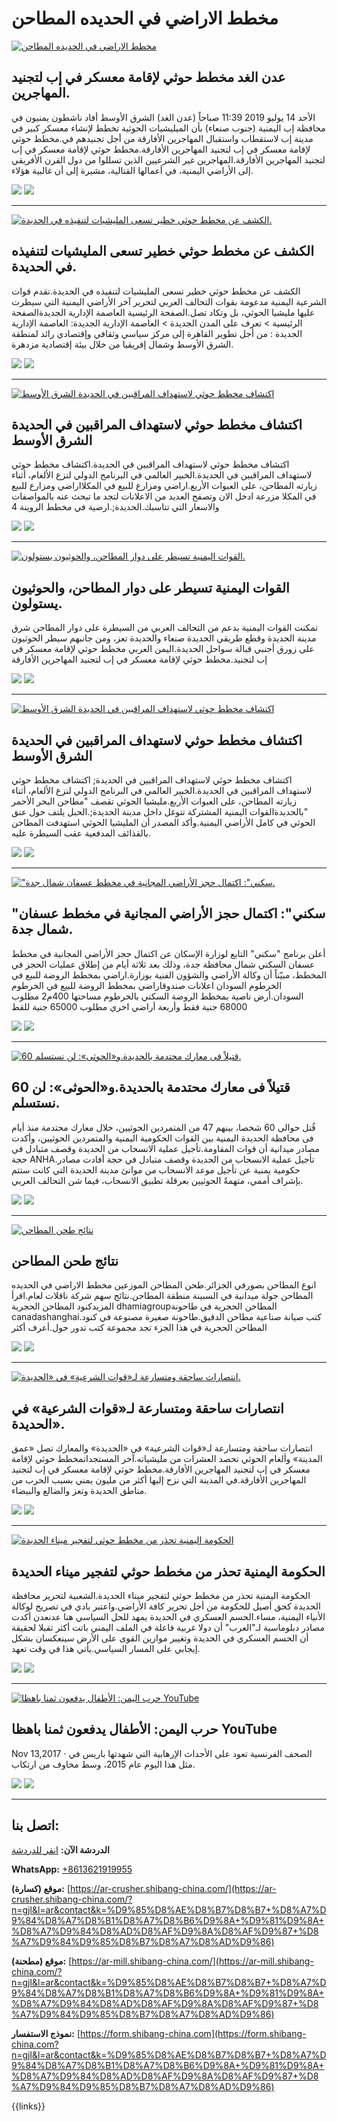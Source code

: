 # مخطط الاراضي في الحديده المطاحن

<a href="https://swt.shibang-china.com/?n=gjl&l=ar&img&k=%D9%85%D8%AE%D8%B7%D8%B7+%D8%A7%D9%84%D8%A7%D8%B1%D8%A7%D8%B6%D9%8A+%D9%81%D9%8A+%D8%A7%D9%84%D8%AD%D8%AF%D9%8A%D8%AF%D9%87+%D8%A7%D9%84%D9%85%D8%B7%D8%A7%D8%AD%D9%86" target="_blank">![مخطط الاراضي في الحديده المطاحن](http://static.shibang-china.com/all-800x300/263.jpg)</a>

## عدن الغد مخطط حوثي لإقامة معسكر في إب لتجنيد المهاجرين.
الأحد 14 يوليو 2019 11:39 صباحاً (عدن الغد) الشرق الأوسط أفاد ناشطون يمنيون في محافظة إب اليمنية (جنوب صنعاء) بأن الميليشيات الحوثية تخطط لإنشاء معسكر كبير في مدينة إب لاستقطاب واستقبال المهاجرين الأفارقة من أجل تجنيدهم في.مخطط حوثي لإقامة معسكر في إب لتجنيد المهاجرين الأفارقة.مخطط حوثي لإقامة معسكر في إب لتجنيد المهاجرين الأفارقة.المهاجرين غير الشرعيين الذين تسللوا من دول القرن الأفريقي إلى الأراضي اليمنية، في أعمالها القتالية، مشيرة إلى أن غالبية هؤلاء.


<a href="https://whatsapp.shibangsoft.com/WhatsApp.php" target="_blank" title="WhatsApp">![](http://static.shibang-china.com/icon/whatsapp.png)</a> <a href="https://swt.shibang-china.com/?n=gjl&l=ar&icon&k=%D9%85%D8%AE%D8%B7%D8%B7+%D8%A7%D9%84%D8%A7%D8%B1%D8%A7%D8%B6%D9%8A+%D9%81%D9%8A+%D8%A7%D9%84%D8%AD%D8%AF%D9%8A%D8%AF%D9%87+%D8%A7%D9%84%D9%85%D8%B7%D8%A7%D8%AD%D9%86" target="_blank">![](http://static.shibang-china.com/icon/chat-ar.png)</a>

---

<a href="https://swt.shibang-china.com/?n=gjl&l=ar&img&k=%D9%85%D8%AE%D8%B7%D8%B7+%D8%A7%D9%84%D8%A7%D8%B1%D8%A7%D8%B6%D9%8A+%D9%81%D9%8A+%D8%A7%D9%84%D8%AD%D8%AF%D9%8A%D8%AF%D9%87+%D8%A7%D9%84%D9%85%D8%B7%D8%A7%D8%AD%D9%86" target="_blank">![الكشف عن مخطط حوثي خطير تسعى المليشيات لتنفيذه في الحديدة.](http://static.shibang-china.com/all-800x300/1487.jpg)</a>

## الكشف عن مخطط حوثي خطير تسعى المليشيات لتنفيذه في الحديدة.
الكشف عن مخطط حوثي خطير تسعى المليشيات لتنفيذه في الحديدة.تقدم قوات الشرعية اليمنية مدعومة بقوات التحالف العربي لتحرير آخر الأراضي اليمنية التي سيطرت عليها مليشيا الحوثي، بل وتكاد تصل.الصفحة الرئيسية العاصمة الإدارية الجديدةالصفحة الرئيسية > تعرف على المدن الجديدة > العاصمة الإدارية الجديدة: العاصمة الإدارية الجديدة : من أجل تطوير القاهرة إلى مركز سياسي وثقافي وإقتصادي رائد لمنطقة الشرق الأوسط وشمال إفريقيا من خلال بيئة إقتصادية مزدهرة.


<a href="https://whatsapp.shibangsoft.com/WhatsApp.php" target="_blank" title="WhatsApp">![](http://static.shibang-china.com/icon/whatsapp.png)</a> <a href="https://swt.shibang-china.com/?n=gjl&l=ar&icon&k=%D9%85%D8%AE%D8%B7%D8%B7+%D8%A7%D9%84%D8%A7%D8%B1%D8%A7%D8%B6%D9%8A+%D9%81%D9%8A+%D8%A7%D9%84%D8%AD%D8%AF%D9%8A%D8%AF%D9%87+%D8%A7%D9%84%D9%85%D8%B7%D8%A7%D8%AD%D9%86" target="_blank">![](http://static.shibang-china.com/icon/chat-ar.png)</a>

---

<a href="https://swt.shibang-china.com/?n=gjl&l=ar&img&k=%D9%85%D8%AE%D8%B7%D8%B7+%D8%A7%D9%84%D8%A7%D8%B1%D8%A7%D8%B6%D9%8A+%D9%81%D9%8A+%D8%A7%D9%84%D8%AD%D8%AF%D9%8A%D8%AF%D9%87+%D8%A7%D9%84%D9%85%D8%B7%D8%A7%D8%AD%D9%86" target="_blank">![اكتشاف مخطط حوثي لاستهداف المراقبين في الحديدة الشرق الأوسط](http://static.shibang-china.com/all-800x300/1374.jpg)</a>

## اكتشاف مخطط حوثي لاستهداف المراقبين في الحديدة الشرق الأوسط
اكتشاف مخطط حوثي لاستهداف المراقبين في الحديدة.اكتشاف مخطط حوثي لاستهداف المراقبين في الحديدة.الخبير العالمي في البرنامج الدولي لنزع الألغام، أثناء زيارته المطاحن، على العبوات الأربع.اراضي ومزارع للبيع في المكلااراضي ومزارع للبيع في المكلا مزرعة ادخل الان وتصفح العديد من الاعلانات لتجد ما تبحث عنه بالمواصفات والاسعار التي تناسبك.الحديدة;.ارضية في مخطط الروينة 4


<a href="https://whatsapp.shibangsoft.com/WhatsApp.php" target="_blank" title="WhatsApp">![](http://static.shibang-china.com/icon/whatsapp.png)</a> <a href="https://swt.shibang-china.com/?n=gjl&l=ar&icon&k=%D9%85%D8%AE%D8%B7%D8%B7+%D8%A7%D9%84%D8%A7%D8%B1%D8%A7%D8%B6%D9%8A+%D9%81%D9%8A+%D8%A7%D9%84%D8%AD%D8%AF%D9%8A%D8%AF%D9%87+%D8%A7%D9%84%D9%85%D8%B7%D8%A7%D8%AD%D9%86" target="_blank">![](http://static.shibang-china.com/icon/chat-ar.png)</a>

---

<a href="https://swt.shibang-china.com/?n=gjl&l=ar&img&k=%D9%85%D8%AE%D8%B7%D8%B7+%D8%A7%D9%84%D8%A7%D8%B1%D8%A7%D8%B6%D9%8A+%D9%81%D9%8A+%D8%A7%D9%84%D8%AD%D8%AF%D9%8A%D8%AF%D9%87+%D8%A7%D9%84%D9%85%D8%B7%D8%A7%D8%AD%D9%86" target="_blank">![القوات اليمنية تسيطر على دوار المطاحن، والحوثيون يستولون.](http://static.shibang-china.com/all-800x300/1206.jpg)</a>

## القوات اليمنية تسيطر على دوار المطاحن، والحوثيون يستولون.
تمكنت القوات اليمنية بدعم من التحالف العربي من السيطرة على دوار المطاحن شرق مدينة الحديدة وقطع طريقي الحديدة صنعاء والحديدة تعز، ومن جانبهم سيطر الحوثيون على زورق أجنبي قبالة سواحل الحديدة.اليمن العربي مخطط حوثي لإقامة معسكر في إب لتجنيد.مخطط حوثي لإقامة معسكر في إب لتجنيد المهاجرين الأفارقة


<a href="https://whatsapp.shibangsoft.com/WhatsApp.php" target="_blank" title="WhatsApp">![](http://static.shibang-china.com/icon/whatsapp.png)</a> <a href="https://swt.shibang-china.com/?n=gjl&l=ar&icon&k=%D9%85%D8%AE%D8%B7%D8%B7+%D8%A7%D9%84%D8%A7%D8%B1%D8%A7%D8%B6%D9%8A+%D9%81%D9%8A+%D8%A7%D9%84%D8%AD%D8%AF%D9%8A%D8%AF%D9%87+%D8%A7%D9%84%D9%85%D8%B7%D8%A7%D8%AD%D9%86" target="_blank">![](http://static.shibang-china.com/icon/chat-ar.png)</a>

---

<a href="https://swt.shibang-china.com/?n=gjl&l=ar&img&k=%D9%85%D8%AE%D8%B7%D8%B7+%D8%A7%D9%84%D8%A7%D8%B1%D8%A7%D8%B6%D9%8A+%D9%81%D9%8A+%D8%A7%D9%84%D8%AD%D8%AF%D9%8A%D8%AF%D9%87+%D8%A7%D9%84%D9%85%D8%B7%D8%A7%D8%AD%D9%86" target="_blank">![اكتشاف مخطط حوثي لاستهداف المراقبين في الحديدة الشرق الأوسط](http://static.shibang-china.com/all-800x300/248.jpg)</a>

## اكتشاف مخطط حوثي لاستهداف المراقبين في الحديدة الشرق الأوسط
اكتشاف مخطط حوثي لاستهداف المراقبين في الحديدة; اكتشاف مخطط حوثي لاستهداف المراقبين في الحديدة.الخبير العالمي في البرنامج الدولي لنزع الألغام، أثناء زيارته المطاحن، على العبوات الأربع.مليشيا الحوثي تقصف "مطاحن البحر الأحمر "بالحديدةالقوات اليمنية المشتركة تتوغل داخل مدينة الحديدة;.الحبل يلتف حول عنق الحوثي في كامل الأراضي اليمنية.وأكد المصدر أن المليشيا الحوثي استهدفت المطاحن بالقذائف المدفعية عقب السيطرة عليه.


<a href="https://whatsapp.shibangsoft.com/WhatsApp.php" target="_blank" title="WhatsApp">![](http://static.shibang-china.com/icon/whatsapp.png)</a> <a href="https://swt.shibang-china.com/?n=gjl&l=ar&icon&k=%D9%85%D8%AE%D8%B7%D8%B7+%D8%A7%D9%84%D8%A7%D8%B1%D8%A7%D8%B6%D9%8A+%D9%81%D9%8A+%D8%A7%D9%84%D8%AD%D8%AF%D9%8A%D8%AF%D9%87+%D8%A7%D9%84%D9%85%D8%B7%D8%A7%D8%AD%D9%86" target="_blank">![](http://static.shibang-china.com/icon/chat-ar.png)</a>

---

<a href="https://swt.shibang-china.com/?n=gjl&l=ar&img&k=%D9%85%D8%AE%D8%B7%D8%B7+%D8%A7%D9%84%D8%A7%D8%B1%D8%A7%D8%B6%D9%8A+%D9%81%D9%8A+%D8%A7%D9%84%D8%AD%D8%AF%D9%8A%D8%AF%D9%87+%D8%A7%D9%84%D9%85%D8%B7%D8%A7%D8%AD%D9%86" target="_blank">!["سكني": اكتمال حجز الأراضي المجانية في مخطط عسفان شمال جدة.](http://static.shibang-china.com/all-800x300/851.jpg)</a>

## "سكني": اكتمال حجز الأراضي المجانية في مخطط عسفان شمال جدة.
أعلن برنامج "سكني" التابع لوزارة الإسكان عن اكتمال حجز الأراضي المجانية في مخطط عسفان السكني شمال محافظة جدة، وذلك بعد ثلاثة أيام من إطلاق عمليات الحجز في المخطط، مبيّناً أن وكالة الأراضي والشؤون الفنية بوزارة.اراضي بمخطط الروضة للبيع في الخرطوم السودان اعلانات صندوقاراضي بمخطط الروضة للبيع في الخرطوم السودان.أرض ناصية بمخطط الروضة السكني بالخرطوم مساحتها 400م2 مطلوب 68000 جنية فقط وأربعة أراضي اخري مطلوب 65000 جنية للقط


<a href="https://whatsapp.shibangsoft.com/WhatsApp.php" target="_blank" title="WhatsApp">![](http://static.shibang-china.com/icon/whatsapp.png)</a> <a href="https://swt.shibang-china.com/?n=gjl&l=ar&icon&k=%D9%85%D8%AE%D8%B7%D8%B7+%D8%A7%D9%84%D8%A7%D8%B1%D8%A7%D8%B6%D9%8A+%D9%81%D9%8A+%D8%A7%D9%84%D8%AD%D8%AF%D9%8A%D8%AF%D9%87+%D8%A7%D9%84%D9%85%D8%B7%D8%A7%D8%AD%D9%86" target="_blank">![](http://static.shibang-china.com/icon/chat-ar.png)</a>

---

<a href="https://swt.shibang-china.com/?n=gjl&l=ar&img&k=%D9%85%D8%AE%D8%B7%D8%B7+%D8%A7%D9%84%D8%A7%D8%B1%D8%A7%D8%B6%D9%8A+%D9%81%D9%8A+%D8%A7%D9%84%D8%AD%D8%AF%D9%8A%D8%AF%D9%87+%D8%A7%D9%84%D9%85%D8%B7%D8%A7%D8%AD%D9%86" target="_blank">![60 قتيلاً فى معارك محتدمة بالحديدة.و«الحوثى»: لن نستسلم.](http://static.shibang-china.com/all-800x300/142.jpg)</a>

## 60 قتيلاً فى معارك محتدمة بالحديدة.و«الحوثى»: لن نستسلم.
قُتل حوالى 60 شخصا، بينهم 47 من المتمردين الحوثيين، خلال معارك محتدمة منذ أيام فى محافظة الحديدة اليمنية بين القوات الحكومية اليمنية والمتمردين الحوثيين، وأكدت مصادر ميدانية أن قوات المقاومة.تأجيل عملية الانسحاب من الحديدة وقصف متبادل في حجة ANHA.تأجيل عملية الانسحاب من الحديدة وقصف متبادل في حجة أفادت مصادر حكومية يمنية عن تأجيل موعد الانسحاب من موانئ مدينة الحديدة التي كانت ستتم بإشراف أممي، متهمةً الحوثيين بعرقلة تطبيق الانسحاب، فيما شن التحالف العربي.


<a href="https://whatsapp.shibangsoft.com/WhatsApp.php" target="_blank" title="WhatsApp">![](http://static.shibang-china.com/icon/whatsapp.png)</a> <a href="https://swt.shibang-china.com/?n=gjl&l=ar&icon&k=%D9%85%D8%AE%D8%B7%D8%B7+%D8%A7%D9%84%D8%A7%D8%B1%D8%A7%D8%B6%D9%8A+%D9%81%D9%8A+%D8%A7%D9%84%D8%AD%D8%AF%D9%8A%D8%AF%D9%87+%D8%A7%D9%84%D9%85%D8%B7%D8%A7%D8%AD%D9%86" target="_blank">![](http://static.shibang-china.com/icon/chat-ar.png)</a>

---

<a href="https://swt.shibang-china.com/?n=gjl&l=ar&img&k=%D9%85%D8%AE%D8%B7%D8%B7+%D8%A7%D9%84%D8%A7%D8%B1%D8%A7%D8%B6%D9%8A+%D9%81%D9%8A+%D8%A7%D9%84%D8%AD%D8%AF%D9%8A%D8%AF%D9%87+%D8%A7%D9%84%D9%85%D8%B7%D8%A7%D8%AD%D9%86" target="_blank">![نتائج طحن المطاحن](http://static.shibang-china.com/all-800x300/945.jpg)</a>

## نتائج طحن المطاحن
انوع المطاحن بصورفي الجزائر.طحن المطاحن الموزعين مخطط الاراضي في الحديده المطاحن جولة ميدانية في السبينة منطقة المطاحن.نتائج سهم شركة ناقلات لعام.اقرأ المزيدكنود المطاحن الحجرية dhamiagroupالمطاحن الحجرية في طاحونة canadashanghai.كتب صيانة صناعية مطاحن الدقيق.طاحونة صغيرة مصنوعة في كنود المطاحن الحجرية في هذا الجزء تجد مجموعة كتب تدور حول.أعرف أكثر


<a href="https://whatsapp.shibangsoft.com/WhatsApp.php" target="_blank" title="WhatsApp">![](http://static.shibang-china.com/icon/whatsapp.png)</a> <a href="https://swt.shibang-china.com/?n=gjl&l=ar&icon&k=%D9%85%D8%AE%D8%B7%D8%B7+%D8%A7%D9%84%D8%A7%D8%B1%D8%A7%D8%B6%D9%8A+%D9%81%D9%8A+%D8%A7%D9%84%D8%AD%D8%AF%D9%8A%D8%AF%D9%87+%D8%A7%D9%84%D9%85%D8%B7%D8%A7%D8%AD%D9%86" target="_blank">![](http://static.shibang-china.com/icon/chat-ar.png)</a>

---

<a href="https://swt.shibang-china.com/?n=gjl&l=ar&img&k=%D9%85%D8%AE%D8%B7%D8%B7+%D8%A7%D9%84%D8%A7%D8%B1%D8%A7%D8%B6%D9%8A+%D9%81%D9%8A+%D8%A7%D9%84%D8%AD%D8%AF%D9%8A%D8%AF%D9%87+%D8%A7%D9%84%D9%85%D8%B7%D8%A7%D8%AD%D9%86" target="_blank">![انتصارات ساحقة ومتسارعة لـ«قوات الشرعية» في «الحديدة.](http://static.shibang-china.com/all-800x300/33.jpg)</a>

## انتصارات ساحقة ومتسارعة لـ«قوات الشرعية» في «الحديدة.
انتصارات ساحقة ومتسارعة لـ«قوات الشرعية» في «الحديدة» والمعارك تصل «عمق المدينة» وألغام الحوثي تحصد العشرات من مليشياته.آخر المستجداتمخطط حوثي لإقامة معسكر في إب لتجنيد المهاجرين الأفارقة.مخطط حوثي لإقامة معسكر في إب لتجنيد المهاجرين الأفارقة.في المدينة التي نزح إليها أكثر من مليون يمني بسبب الحرب من مناطق الحديدة وتعز والضالع والبيضاء.


<a href="https://whatsapp.shibangsoft.com/WhatsApp.php" target="_blank" title="WhatsApp">![](http://static.shibang-china.com/icon/whatsapp.png)</a> <a href="https://swt.shibang-china.com/?n=gjl&l=ar&icon&k=%D9%85%D8%AE%D8%B7%D8%B7+%D8%A7%D9%84%D8%A7%D8%B1%D8%A7%D8%B6%D9%8A+%D9%81%D9%8A+%D8%A7%D9%84%D8%AD%D8%AF%D9%8A%D8%AF%D9%87+%D8%A7%D9%84%D9%85%D8%B7%D8%A7%D8%AD%D9%86" target="_blank">![](http://static.shibang-china.com/icon/chat-ar.png)</a>

---

<a href="https://swt.shibang-china.com/?n=gjl&l=ar&img&k=%D9%85%D8%AE%D8%B7%D8%B7+%D8%A7%D9%84%D8%A7%D8%B1%D8%A7%D8%B6%D9%8A+%D9%81%D9%8A+%D8%A7%D9%84%D8%AD%D8%AF%D9%8A%D8%AF%D9%87+%D8%A7%D9%84%D9%85%D8%B7%D8%A7%D8%AD%D9%86" target="_blank">![الحكومة اليمنية تحذر من مخطط حوثي لتفجير ميناء الحديدة](http://static.shibang-china.com/all-800x300/1361.jpg)</a>

## الحكومة اليمنية تحذر من مخطط حوثي لتفجير ميناء الحديدة
الحكومة اليمنية تحذر من مخطط حوثي لتفجير ميناء الحديدة.الشعبية لتحرير محافظة الحديدة كحق أصيل للحكومة من أجل تحرير كافة الأراضي.واعتبر بادي في تصريح لوكالة الأنباء اليمنية، مساء.الحسم العسكري في الحديدة يمهد للحل السياسي هنا عدنعدن أكدت مصادر دبلوماسية لـ"العرب" أن دولا غربية فاعلة في الملف اليمني باتت أكثر تقبلا لحقيقة أن الحسم العسكري في الحديدة وتغيير موازين القوى على الأرض سينعكسان بشكل إيجابي على المسار السياسي.يأتي هذا في وقت تعهد.


<a href="https://whatsapp.shibangsoft.com/WhatsApp.php" target="_blank" title="WhatsApp">![](http://static.shibang-china.com/icon/whatsapp.png)</a> <a href="https://swt.shibang-china.com/?n=gjl&l=ar&icon&k=%D9%85%D8%AE%D8%B7%D8%B7+%D8%A7%D9%84%D8%A7%D8%B1%D8%A7%D8%B6%D9%8A+%D9%81%D9%8A+%D8%A7%D9%84%D8%AD%D8%AF%D9%8A%D8%AF%D9%87+%D8%A7%D9%84%D9%85%D8%B7%D8%A7%D8%AD%D9%86" target="_blank">![](http://static.shibang-china.com/icon/chat-ar.png)</a>

---

<a href="https://swt.shibang-china.com/?n=gjl&l=ar&img&k=%D9%85%D8%AE%D8%B7%D8%B7+%D8%A7%D9%84%D8%A7%D8%B1%D8%A7%D8%B6%D9%8A+%D9%81%D9%8A+%D8%A7%D9%84%D8%AD%D8%AF%D9%8A%D8%AF%D9%87+%D8%A7%D9%84%D9%85%D8%B7%D8%A7%D8%AD%D9%86" target="_blank">![‫حرب اليمن: الأطفال يدفعون ثمنا باهظا‬‎ YouTube](http://static.shibang-china.com/all-800x300/32.jpg)</a>

## ‫حرب اليمن: الأطفال يدفعون ثمنا باهظا‬‎ YouTube
Nov 13,2017 · الصحف الفرنسية تعود على الأحداث الإرهابية التي شهدتها باريس في مثل هذا اليوم عام 2015، وسط مخاوف من ارتكاب.

<a href="https://whatsapp.shibangsoft.com/WhatsApp.php" target="_blank" title="WhatsApp">![](http://static.shibang-china.com/icon/whatsapp.png)</a> <a href="https://swt.shibang-china.com/?n=gjl&l=ar&icon&k=%D9%85%D8%AE%D8%B7%D8%B7+%D8%A7%D9%84%D8%A7%D8%B1%D8%A7%D8%B6%D9%8A+%D9%81%D9%8A+%D8%A7%D9%84%D8%AD%D8%AF%D9%8A%D8%AF%D9%87+%D8%A7%D9%84%D9%85%D8%B7%D8%A7%D8%AD%D9%86" target="_blank">![](http://static.shibang-china.com/icon/chat-ar.png)</a>

---
## اتصل بنا:

**الدردشة الآن:** [انقر للدردشة](https://swt.shibang-china.com?n=gjl&l=ar&contact&k=%D9%85%D8%AE%D8%B7%D8%B7+%D8%A7%D9%84%D8%A7%D8%B1%D8%A7%D8%B6%D9%8A+%D9%81%D9%8A+%D8%A7%D9%84%D8%AD%D8%AF%D9%8A%D8%AF%D9%87+%D8%A7%D9%84%D9%85%D8%B7%D8%A7%D8%AD%D9%86)

**WhatsApp:**  [+8613621919955](https://whatsapp.shibangsoft.com/WhatsApp.php)

**موقع (كسارة):** [https://ar-crusher.shibang-china.com/](https://ar-crusher.shibang-china.com/?n=gjl&l=ar&contact&k=%D9%85%D8%AE%D8%B7%D8%B7+%D8%A7%D9%84%D8%A7%D8%B1%D8%A7%D8%B6%D9%8A+%D9%81%D9%8A+%D8%A7%D9%84%D8%AD%D8%AF%D9%8A%D8%AF%D9%87+%D8%A7%D9%84%D9%85%D8%B7%D8%A7%D8%AD%D9%86)

**موقع (مطحنة):** [https://ar-mill.shibang-china.com/](https://ar-mill.shibang-china.com/?n=gjl&l=ar&contact&k=%D9%85%D8%AE%D8%B7%D8%B7+%D8%A7%D9%84%D8%A7%D8%B1%D8%A7%D8%B6%D9%8A+%D9%81%D9%8A+%D8%A7%D9%84%D8%AD%D8%AF%D9%8A%D8%AF%D9%87+%D8%A7%D9%84%D9%85%D8%B7%D8%A7%D8%AD%D9%86)

**نموذج الاستفسار:** [https://form.shibang-china.com](https://form.shibang-china.com?n=gjl&l=ar&contact&k=%D9%85%D8%AE%D8%B7%D8%B7+%D8%A7%D9%84%D8%A7%D8%B1%D8%A7%D8%B6%D9%8A+%D9%81%D9%8A+%D8%A7%D9%84%D8%AD%D8%AF%D9%8A%D8%AF%D9%87+%D8%A7%D9%84%D9%85%D8%B7%D8%A7%D8%AD%D9%86)

{{links}}